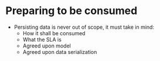 # Preparing to be consumed
* Persisting data is never out of scope, it must take in mind:
  * How it shall be consumed
  * What the SLA is
  * Agreed upon model
  * Agreed upon data serialization

